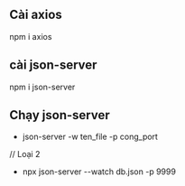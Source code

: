 ## Cài axios 
npm i axios

## cài json-server 
npm i json-server

## Chạy json-server 
 - json-server -w ten_file -p cong_port

 // Loại 2
 - npx json-server --watch db.json -p 9999